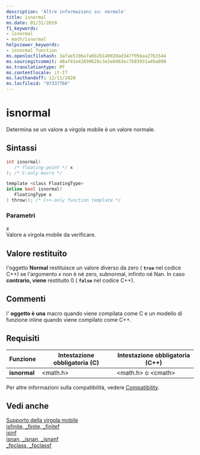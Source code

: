```yaml
---
description: 'Altre informazioni su: normale'
title: isnormal
ms.date: 01/31/2019
f1_keywords:
- isnormal
- math/isnormal
helpviewer_keywords:
- isnormal function
ms.openlocfilehash: 3afae5196a7a6b2b149028ad347f95baa27b1544
ms.sourcegitcommit: d6af41e42699628c3e2e6063ec7b03931a49a098
ms.translationtype: MT
ms.contentlocale: it-IT
ms.lasthandoff: 12/11/2020
ms.locfileid: "97337766"
---
```

# <a name="isnormal"></a>isnormal

Determina se un valore a virgola mobile è un valore normale.

## <a name="syntax"></a>Sintassi

```C
int isnormal(
   /* floating-point */ x
); /* C-only macro */

template <class FloatingType>
inline bool isnormal(
   FloatingType x
) throw(); /* C++-only function template */
```

### <a name="parameters"></a>Parametri

*x*<br/>
Valore a virgola mobile da verificare.

## <a name="return-value"></a>Valore restituito

l'oggetto **Normal** restituisce un valore diverso da zero ( **`true`** nel codice C++) se l'argomento *x* non è né zero, subnormal, infinito né Nan. In caso **contrario, viene** restituito 0 ( **`false`** nel codice C++).

## <a name="remarks"></a>Commenti

l' **oggetto è una** macro quando viene compilata come C e un modello di funzione inline quando viene compilato come C++.

## <a name="requirements"></a>Requisiti

|Funzione|Intestazione obbligatoria (C)|Intestazione obbligatoria (C++)|
|--------------|---------------------------|-------------------------------|
|**isnormal**|\<math.h>|\<math.h> o \<cmath>|

Per altre informazioni sulla compatibilità, vedere [Compatibility](../../c-runtime-library/compatibility.md).

## <a name="see-also"></a>Vedi anche

[Supporto della virgola mobile](../../c-runtime-library/floating-point-support.md)<br/>
[isfinite, _finite, _finitef](finite-finitef.md)<br/>
[isinf](isinf.md)<br/>
[isnan, _isnan, _isnanf](isnan-isnan-isnanf.md)<br/>
[_fpclass, _fpclassf](fpclass-fpclassf.md)<br/>
